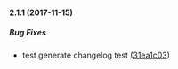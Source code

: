#### 2.1.1 (2017-11-15)

##### Bug Fixes

* test generate changelog test ([31ea1c03](https://github.com/lob/generate-changelog/commit/31ea1c03e23c167d561bc0d53d29f1c37e641149))

